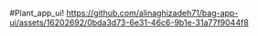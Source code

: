 #Plant_app_ui!
https://github.com/alinaghizadeh71/bag-app-ui/assets/16202692/0bda3d73-6e31-46c6-9b1e-31a77f9044f8

